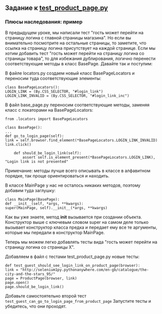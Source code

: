 ## Задание к [test_product_page.py](../solutions/page_object/test_product_page.py)

### Плюсы наследования: пример

В предыдущем уроке, мы написали тест "гость может перейти на страницу логина с главной страницы магазина". Но если вы
внимательно посмотрите на остальные страницы, то заметите, что ссылка на страницу логина присутствует на каждой
странице. Если мы хотим добавить тест "гость может перейти на страницу логина со страницы товара", то для избежания
дублирования, логично перенести соответствующие методы в класс BasePage. Давайте так и поступим:

В файле locators.py создаем новый класс BasePageLocators и переносим туда соответствующие элементы:

```
class BasePageLocators():
LOGIN_LINK = (By.CSS_SELECTOR, "#login_link")
LOGIN_LINK_INVALID = (By.CSS_SELECTOR, "#login_link_inc")
```

В файл base_page.py переносим соответствующие методы, заменяя класс с локаторами на BasePageLocators:

```
from .locators import BasePageLocators

class BasePage():
...
def go_to_login_page(self):
link = self.browser.find_element(*BasePageLocators.LOGIN_LINK_INVALID)
link.click()

    def should_be_login_link(self):
        assert self.is_element_present(*BasePageLocators.LOGIN_LINK), "Login link is not presented"
```

Примечание: методы лучше всего описывать в классе в алфавитном порядке, так проще ориентироваться и находить.

В классе MainPage у нас не осталось никаких методов, поэтому добавим туда заглушку:

```
class MainPage(BasePage):
def __init__(self, *args, **kwargs):
super(MainPage, self).__init__(*args, **kwargs)
```

Как вы уже знаете, метод __init__ вызывается при создании объекта. Конструктор выше с ключевым словом super на самом
деле только вызывает конструктор класса предка и передает ему все те аргументы, которые мы передали в конструктор
MainPage.

Теперь мы можем легко добавлять тесты вида "гость может перейти на страницу логина со страницы Х".

Добавляем в файл c тестами test_product_page.py новые тесты:

```
def test_guest_should_see_login_link_on_product_page(browser):
link = "http://selenium1py.pythonanywhere.com/en-gb/catalogue/the-city-and-the-stars_95/"
page = ProductPage(browser, link)
page.open()
page.should_be_login_link()
```

Добавьте самостоятельно второй тест
```test_guest_can_go_to_login_page_from_product_page```
Запустите тесты и убедитесь, что они проходят.
